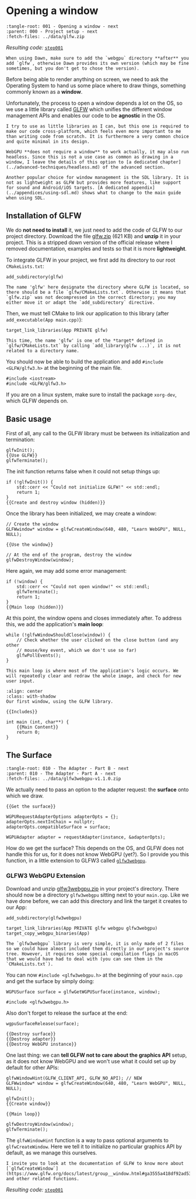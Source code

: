 Opening a window
================

```{lit-setup}
:tangle-root: 001 - Opening a window - next
:parent: 000 - Project setup - next
:fetch-files: ../data/glfw.zip
```

*Resulting code:* [`step001`](https://github.com/eliemichel/LearnWebGPU-Code/tree/step001)

```{note}
When using Dawn, make sure to add the `webgpu` directory **after** you add `glfw`, otherwise Dawn provides its own version (which may be fine sometimes, but you don't get to chose the version).
```

Before being able to render anything on screen, we need to ask the Operating System to hand us some place where to draw things, something commonly known as a **window**.

Unfortunately, the process to open a window depends a lot on the OS, so we use a little library called [GLFW](https://www.glfw.org/) which unifies the different window management APIs and enables our code to be **agnostic** in the OS.

```{note}
I try to use as little libraries as I can, but this one is required to make our code cross-platform, which feels even more important to me than writing code from scratch. It is furthermore a very common choice and quite minimal in its design.
```

```{admonition} Headless mode
WebGPU **does not require a window** to work actually, it may also run headless. Since this is not a use case as common as drawing in a window, I leave the details of this option to [a dedicated chapter](../advanced-techniques/headless.md) of the advanced section.
```

```{admonition} SDL
Another popular choice for window management is the SDL library. It is not as lightweight as GLFW but provides more features, like support for sound and Android/iOS targets. [A dedicated appendix](../appendices/using-sdl.md) shows what to change to the main guide when using SDL.
```

Installation of GLFW
--------------------

We do **not need to install** it, we just need to add the code of GLFW to our project directory. Download the file [glfw.zip](../data/glfw.zip) (621 KB) and **unzip** it in your project. This is a stripped down version of the official release where I removed documentation, examples and tests so that it is more **lightweight**.

To integrate GLFW in your project, we first add its directory to our root `CMakeLists.txt`:

```{lit} CMake, Dependency subdirectories (insert in {{Define app target}} before "add_executable")
add_subdirectory(glfw)
```

```{important}
The name 'glfw' here designate the directory where GLFW is located, so there should be a file `glfw/CMakeLists.txt`. Otherwise it means that `glfw.zip` was not decompressed in the correct directory; you may either move it or adapt the `add_subdirectory` directive.
```

Then, we must tell CMake to link our application to this library (after `add_executable(App main.cpp)`):

```{lit} CMake, Link libraries (insert in {{Define app target}} after "add_executable")
target_link_libraries(App PRIVATE glfw)
```

```{tip}
This time, the name 'glfw' is one of the *target* defined in `glfw/CMakeLists.txt` by calling `add_library(glfw ...)`, it is not related to a directory name.
```

You should now be able to build the application and add `#include <GLFW/glfw3.h>` at the beginning of the main file.

```{lit} C++, Includes (hidden)
#include <iostream>
#include <GLFW/glfw3.h>
```

If you are on a linux system, make sure to install the package `xorg-dev`, which GLFW depends on.

Basic usage
-----------

First of all, any call to the GLFW library must be between its initialization and termination:

```{lit} C++, Main Content
glfwInit();
{{Use GLFW}}
glfwTerminate();
```

The init function returns false when it could not setup things up:

```{lit} C++, Use GLFW
if (!glfwInit()) {
	std::cerr << "Could not initialize GLFW!" << std::endl;
	return 1;
}
{{Create and destroy window (hidden)}}
```

Once the library has been initialized, we may create a window:

```{lit} C++, Create and destroy window
// Create the window
GLFWwindow* window = glfwCreateWindow(640, 480, "Learn WebGPU", NULL, NULL);

{{Use the window}}

// At the end of the program, destroy the window
glfwDestroyWindow(window);
```

Here again, we may add some error management:

```{lit} C++, Use the window
if (!window) {
	std::cerr << "Could not open window!" << std::endl;
	glfwTerminate();
	return 1;
}
{{Main loop (hidden)}}
```

At this point, the window opens and closes immediately after. To address this, we add the application's **main loop**:

```{lit} C++, Main loop
while (!glfwWindowShouldClose(window)) {
	// Check whether the user clicked on the close button (and any other
	// mouse/key event, which we don't use so far)
	glfwPollEvents();
}
```

```{note}
This main loop is where most of the application's logic occurs. We will repeatedly clear and redraw the whole image, and check for new user input.
```

```{figure} /images/glfw-boilerplate.png
:align: center
:class: with-shadow
Our first window, using the GLFW library.
```

```{lit} C++, file: main.cpp (hidden)
{{Includes}}

int main (int, char**) {
    {{Main Content}}
    return 0;
}
```

The Surface
-----------

```{lit-setup}
:tangle-root: 010 - The Adapter - Part B - next
:parent: 010 - The Adapter - Part A - next
:fetch-files: ../data/glfw3webgpu-v1.1.0.zip
```

We actually need to pass an option to the adapter request: the **surface** onto which we draw.

```{lit} C++, Request adapter (replace)
{{Get the surface}}

WGPURequestAdapterOptions adapterOpts = {};
adapterOpts.nextInChain = nullptr;
adapterOpts.compatibleSurface = surface;

WGPUAdapter adapter = requestAdapter(instance, &adapterOpts);
```

How do we get the surface? This depends on the OS, and GLFW does not handle this for us, for it does not know WebGPU (yet?). So I provide you this function, in a little extension to GLFW3 called [`glfw3webgpu`](https://github.com/eliemichel/glfw3webgpu).

### GLFW3 WebGPU Extension

Download and unzip [glfw3webgpu.zip](https://github.com/eliemichel/glfw3webgpu/releases/download/v1.1.0/glfw3webgpu-v1.1.0.zip) in your project's directory. There should now be a directory `glfw3webgpu` sitting next to your `main.cpp`. Like we have done before, we can add this directory and link the target it creates to our App:

```{lit} CMake, Dependency subdirectories (append)
add_subdirectory(glfw3webgpu)
```

```{lit} CMake, Link libraries (replace)
target_link_libraries(App PRIVATE glfw webgpu glfw3webgpu)
target_copy_webgpu_binaries(App)
```

```{note}
The `glfw3webgpu` library is very simple, it is only made of 2 files so we could have almost included them directly in our project's source tree. However, it requires some special compilation flags in macOS that we would have had to deal with (you can see them in the `CMakeLists.txt`).
```

You can now `#include <glfw3webgpu.h>` at the beginning of your `main.cpp` and get the surface by simply doing:

```{lit} C++, Get the surface
WGPUSurface surface = glfwGetWGPUSurface(instance, window);
```

```{lit} C++, Includes (append, hidden)
#include <glfw3webgpu.h>
```

Also don't forget to release the surface at the end:

```{lit} C++, Destroy surface
wgpuSurfaceRelease(surface);
```

```{lit} C++, Destroy things (replace, hidden)
{{Destroy surface}}
{{Destroy adapter}}
{{Destroy WebGPU instance}}
```

One last thing: we can **tell GLFW not to care about the graphics API** setup, as it does not know WebGPU and we won't use what it could set up by default for other APIs:

```{lit} C++, Create window
glfwWindowHint(GLFW_CLIENT_API, GLFW_NO_API); // NEW
GLFWwindow* window = glfwCreateWindow(640, 480, "Learn WebGPU", NULL, NULL);
```

```{lit} C++, Create things (prepend, hidden)
glfwInit();
{{Create window}}
```

```{lit} C++, Main body (replace, hidden)
{{Main loop}}
```

```{lit} C++, Destroy things (append, hidden)
glfwDestroyWindow(window);
glfwTerminate();
```

The `glfwWindowHint` function is a way to pass optional arguments to `glfwCreateWindow`. Here we tell it to initialize no particular graphics API by default, as we manage this ourselves.

```{tip}
I invite you to look at the documentation of GLFW to know more about [`glfwCreateWindow`](https://www.glfw.org/docs/latest/group__window.html#ga3555a418df92ad53f917597fe2f64aeb) and other related functions.
```

*Resulting code:* [`step001`](https://github.com/eliemichel/LearnWebGPU-Code/tree/step001)
